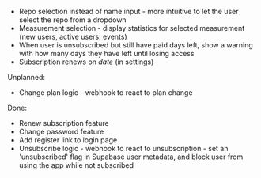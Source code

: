 * Repo selection instead of name input - more intuitive to let the user select the repo from a dropdown
* Measurement selection - display statistics for selected measurement (new users, active users, events)
* When user is unsubscribed but still have paid days left, show a warning with
how many days they have left until losing access
* Subscription renews on _date_ (in settings)

Unplanned:

* Change plan logic - webhook to react to plan change

Done:

* Renew subscription feature
* Change password feature
* Add register link to login page
* Unsubscribe logic - webhook to react to unsubscription - set an 'unsubscribed' flag in Supabase user metadata,
 and block user from using the app while not subscribed